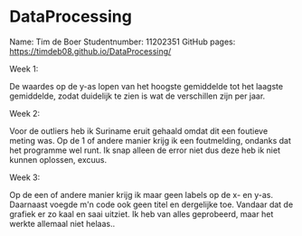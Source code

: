 # DataProcessing

Name: Tim de Boer
Studentnumber: 11202351
GitHub pages: https://timdeb08.github.io/DataProcessing/

Week 1:

De waardes op de y-as lopen van het hoogste gemiddelde tot het laagste gemiddelde, zodat duidelijk te zien is wat de verschillen zijn per jaar.

Week 2:

Voor de outliers heb ik Suriname eruit gehaald omdat dit een foutieve meting was.
Op de 1 of andere manier krijg ik een foutmelding, ondanks dat het programme wel runt. Ik snap alleen de error niet dus deze heb ik niet kunnen oplossen, excuus.

Week 3:

Op de een of andere manier krijg ik maar geen labels op de x- en y-as. Daarnaast voegde m'n code ook geen titel en dergelijke toe. Vandaar dat de grafiek er zo kaal en saai uitziet. Ik heb van alles
geprobeerd, maar het werkte allemaal niet helaas.. 
